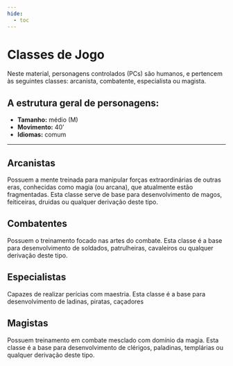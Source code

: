 ```yaml
---
hide:
  - toc
---
```


# Classes de Jogo

Neste material, personagens controlados (PCs) são humanos, e pertencem às seguintes classes: arcanista, combatente, especialista ou magista.

## A estrutura geral de personagens:
- **Tamanho:** médio (M)  
- **Movimento:** 40’  
- **Idiomas:** comum

---

## Arcanistas
Possuem a mente treinada para manipular forças extraordinárias de outras eras, conhecidas como magia (ou arcana), que atualmente estão fragmentadas. Esta classe serve de base para desenvolvimento de magos, feiticeiras, druidas ou qualquer derivação deste tipo.

## Combatentes
Possuem o treinamento focado nas artes do combate. Esta classe é a base para desenvolvimento de soldados, patrulheiras, cavaleiros ou qualquer derivação deste tipo.

## Especialistas
Capazes de realizar perícias com maestria. Esta classe é a base para desenvolvimento de ladinas, piratas, caçadores

## Magistas
Possuem treinamento em combate mesclado com domínio da magia. Esta classe é a base para desenvolvimento de clérigos, paladinas, templárias ou qualquer derivação deste tipo.